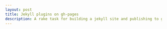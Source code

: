 ```yaml
---
layout: post
title: Jekyll plugins on gh-pages
description: A rake task for building a jekyll site and publishing to gh-pages
---
```

